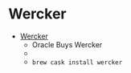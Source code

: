 # Wercker
- [Wercker](https://www.wercker.com/)
  -  Oracle Buys Wercker
  - 
  - `brew cask install wercker`
